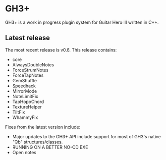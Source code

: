 GH3+
====

GH3+ is a work in progress plugin system for Guitar Hero III written in C++.

Latest release
--------------

The most recent release is v0.6. This release contains:
- core
- AlwaysDoubleNotes
- ForceStrumNotes
- ForceTapNotes
- GemShuffle
- Speedhack
- MirrorMode
- NoteLimitFix
- TapHopoChord
- TextureHelper
- TiltFix
- WhammyFix

Fixes from the latest version include:
- Major updates to the GH3+ API include support for most of GH3's native "Qb" structures/classes.
- RUNNING ON A BETTER NO-CD EXE
- Open notes